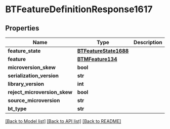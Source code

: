 # BTFeatureDefinitionResponse1617

## Properties
Name | Type | Description | Notes
------------ | ------------- | ------------- | -------------
**feature_state** | [**BTFeatureState1688**](BTFeatureState1688.md) |  | [optional] 
**feature** | [**BTMFeature134**](BTMFeature134.md) |  | [optional] 
**microversion_skew** | **bool** |  | [optional] 
**serialization_version** | **str** |  | [optional] 
**library_version** | **int** |  | [optional] 
**reject_microversion_skew** | **bool** |  | [optional] 
**source_microversion** | **str** |  | [optional] 
**bt_type** | **str** |  | [optional] 

[[Back to Model list]](../README.md#documentation-for-models) [[Back to API list]](../README.md#documentation-for-api-endpoints) [[Back to README]](../README.md)


